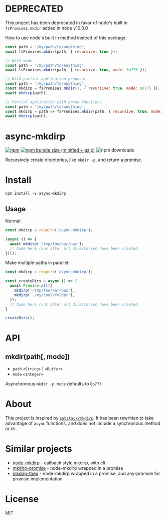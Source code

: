 # DEPRECATED

This project has been deprecated in favor of node's built in `fsPromises.mkdir` added in node v10.0.0

How to use node's built in method instead of this package:

```js
const path = '/my/path/to/anything';
await fsPromises.mkdir(path, { recursive: true });

// With mode
const path = '/my/path/to/anything';
await fsPromises.mkdir(path, { recursive: true, mode: 0o775 });

// With partial application proposal
const path = '/my/path/to/anything';
const mkdirp = fsPromises.mkdir(?, { recursive: true, mode: 0o775 });
await mkdirp(path);

// Partial application with arrow functions
const path = '/my/path/to/anything';
const mkdirp = path => fsPromises.mkdir(path, { recursive: true, mode: 0o775 }));
await mkdirp(path);
```

# async-mkdirp

[![npm][npm]][npm-url]
[![npm bundle size (minified + gzip)][minzip]][minzip-url]
![npm downloads](https://img.shields.io/npm/dt/async-mkdirp.svg)

Recursively create directories, like `mkdir -p`, and return a promise.

# Install

```
npm install -S async-mkdirp
```

## Usage

Normal:

```js
const mkdirp = require('async-mkdirp');

(async () => {
  await mkdirp('/tmp/foo/bar/baz');
  // Code here runs after all directories have been created
})();
```

Make multiple paths in parallel:

```js
const mkdirp = require('async-mkdirp');

const createDirs = async () => {
  await Promise.all([
    mkdirp('/tmp/foo/bar/baz'),
    mkdirp('./my/cool/folder'),
  ]);
  // Code here runs after all directories have been created
}

createDirs();
```

# API

## mkdir(path[, mode])

- `path` `<String>` | `<Buffer>`
- `mode` `<Integer>`

Asynchronous `mkdir -p`. `mode` defaults to `0o777`.

# About

This project is inspired by [`substack/mkdirp`](https://github.com/substack/node-mkdirp). It has been rewritten to take advantage of `async` functions, and does not include a synchronous method or cli.

# Similar projects

- [node-mkdirp](https://github.com/substack/node-mkdirp) - callback style mkdirp, with cli
- [mkdirp-promise](https://github.com/ahmadnassri/mkdirp-promise) - node-mkdirp wrapped in a promise
- [mkdirp-then](https://github.com/fs-utils/mkdirp-then) - node-mkdirp wrapped in a promise, and any-promise for promise implementation

# License

MIT

[npm]: https://img.shields.io/npm/v/async-mkdirp.svg
[npm-url]: https://npmjs.com/package/async-mkdirp

[minzip]: https://img.shields.io/bundlephobia/minzip/async-mkdirp.svg
[minzip-url]: https://bundlephobia.com/result?p=async-mkdirp
